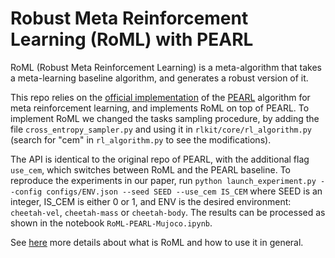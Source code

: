 # Robust Meta Reinforcement Learning (RoML) with PEARL

RoML (Robust Meta Reinforcement Learning) is a meta-algorithm that takes a meta-learning baseline algorithm, and generates a robust version of it.

This repo relies on the [official implementation](https://github.com/katerakelly/oyster) of the [PEARL](https://arxiv.org/abs/1903.08254) algorithm for meta reinforcement learning, and implements RoML on top of PEARL.
To implement RoML we changed the tasks sampling procedure, by adding the file `cross_entropy_sampler.py` and using it in `rlkit/core/rl_algorithm.py` (search for "cem" in `rl_algorithm.py` to see the modifications).

The API is identical to the original repo of PEARL, with the additional flag `use_cem`, which switches between RoML and the PEARL baseline.
To reproduce the experiments in our paper, run
`python launch_experiment.py --config configs/ENV.json --seed SEED --use_cem IS_CEM`
where SEED is an integer, IS_CEM is either 0 or 1, and ENV is the desired environment: `cheetah-vel`, `cheetah-mass` or `cheetah-body`.
The results can be processed as shown in the notebook `RoML-PEARL-Mujoco.ipynb`.

See [here](https://github.com/fictivename/RoML-varibad) more details about what is RoML and how to use it in general.
